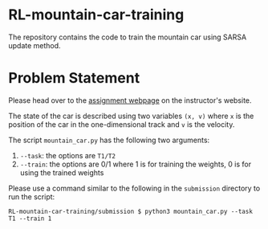 # RL-mountain-car-training
The repository contains the code to train the mountain car using SARSA update method.

# Problem Statement
Please head over to the [assignment webpage](https://www.cse.iitb.ac.in/~shivaram/teaching/cs747-a2021/pa-3/programming-assignment-3.html) on the instructor's website.

The state of the car is described using two variables `(x, v)` where `x` is the position of the car in the one-dimensional track and `v` is the velocity.

The script `mountain_car.py` has the following two arguments:
1. `--task`: the options are `T1/T2`
2. `--train`: the options are 0/1 where 1 is for training the weights, 0 is for using the trained weights

Please use a command similar to the following in the `submission` directory to run the script:
```
RL-mountain-car-training/submission $ python3 mountain_car.py --task T1 --train 1
```
